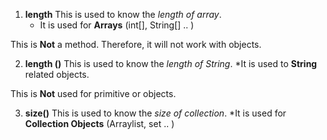 1. **length**
This is used to know the _length of array_. 
   * It is used for **Arrays** (int[], String[] .. ) 
   
  This is **Not** a method. Therefore, it will not work with objects. 

2. **length ()**
This is used to know the _length of String_.
  *It is used to **String** related objects.
  
 This is **Not** used for primitive or objects. 
 
3. **size()**
This is used to know the _size of collection_.
  *It is used for **Collection Objects** (Arraylist, set .. )
